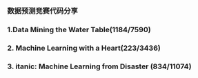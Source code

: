 ### 数据预测竞赛代码分享
### 1.Data Mining the Water Table(1184/7590)
### 2. Machine Learning with a Heart(223/3436)
### 3. itanic: Machine Learning from Disaster (834/11074)

